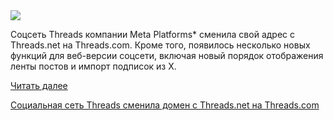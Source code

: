 <!--2025-04-27 13:16:17-->
<div class="yb">
  <div class="rss habr"><img src="https://habrastorage.org/getpro/habr/upload_files/d90/2cd/40d/d902cd40dbe7387936a3d2292cfd2e0a.jpg" /><p>Соцсеть Threads компании Meta Platforms* сменила свой адрес с Threads.net на Threads.com. Кроме того, появилось несколько новых функций для веб-версии соцсети, включая новый порядок отображения ленты постов и импорт подписок из X.</p> <a href="https://habr.com/ru/articles/904860/#habracut">Читать далее</a> <p class="titl"><a href="https://habr.com/ru/news/904860/?utm_source=habrahabr&utm_medium=rss&utm_campaign=904860">Социальная сеть Threads сменила домен с Threads.net на Threads.com</a></p></div>
</div>
